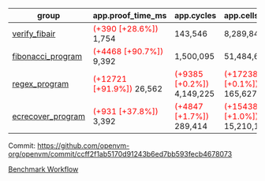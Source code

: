 | group | app.proof_time_ms | app.cycles | app.cells_used | leaf.proof_time_ms | leaf.cycles | leaf.cells_used |
| -- | -- | -- | -- | -- | -- | -- |
| [verify_fibair](https://github.com/openvm-org/openvm/blob/benchmark-results/benchmarks-dispatch/refs/heads/main/verify_fibair-ccff2f1ab5170d91243b6ed7bb593fecb4678073.md) |<span style='color: red'>(+390 [+28.6%])</span> 1,754 |  143,546 |  8,289,841 |- | - | - |
| [fibonacci_program](https://github.com/openvm-org/openvm/blob/benchmark-results/benchmarks-dispatch/refs/heads/main/fibonacci-ccff2f1ab5170d91243b6ed7bb593fecb4678073.md) |<span style='color: red'>(+4468 [+90.7%])</span> 9,392 |  1,500,095 |  51,484,646 |- | - | - |
| [regex_program](https://github.com/openvm-org/openvm/blob/benchmark-results/benchmarks-dispatch/refs/heads/main/regex-ccff2f1ab5170d91243b6ed7bb593fecb4678073.md) |<span style='color: red'>(+12721 [+91.9%])</span> 26,562 | <span style='color: red'>(+9385 [+0.2%])</span> 4,149,225 | <span style='color: red'>(+172388 [+0.1%])</span> 165,627,761 |- | - | - |
| [ecrecover_program](https://github.com/openvm-org/openvm/blob/benchmark-results/benchmarks-dispatch/refs/heads/main/ecrecover-ccff2f1ab5170d91243b6ed7bb593fecb4678073.md) |<span style='color: red'>(+931 [+37.8%])</span> 3,392 | <span style='color: red'>(+4847 [+1.7%])</span> 289,414 | <span style='color: red'>(+154384 [+1.0%])</span> 15,210,107 |- | - | - |


Commit: https://github.com/openvm-org/openvm/commit/ccff2f1ab5170d91243b6ed7bb593fecb4678073

[Benchmark Workflow](https://github.com/openvm-org/openvm/actions/runs/13560610093)
